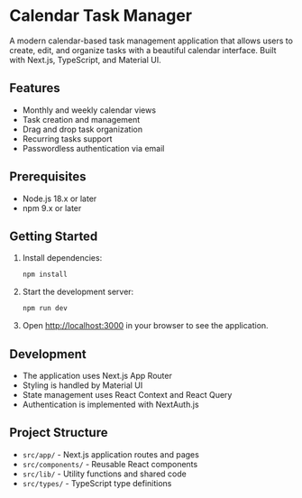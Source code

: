 # Calendar Task Manager

A modern calendar-based task management application that allows users to create, edit, and organize tasks with a beautiful calendar interface. Built with Next.js, TypeScript, and Material UI.

## Features

- Monthly and weekly calendar views
- Task creation and management
- Drag and drop task organization
- Recurring tasks support
- Passwordless authentication via email

## Prerequisites

- Node.js 18.x or later
- npm 9.x or later

## Getting Started

1. Install dependencies:
   ```bash
   npm install
   ```

2. Start the development server:
   ```bash
   npm run dev
   ```

3. Open [http://localhost:3000](http://localhost:3000) in your browser to see the application.

## Development

- The application uses Next.js App Router
- Styling is handled by Material UI
- State management uses React Context and React Query
- Authentication is implemented with NextAuth.js

## Project Structure

- `src/app/` - Next.js application routes and pages
- `src/components/` - Reusable React components
- `src/lib/` - Utility functions and shared code
- `src/types/` - TypeScript type definitions
